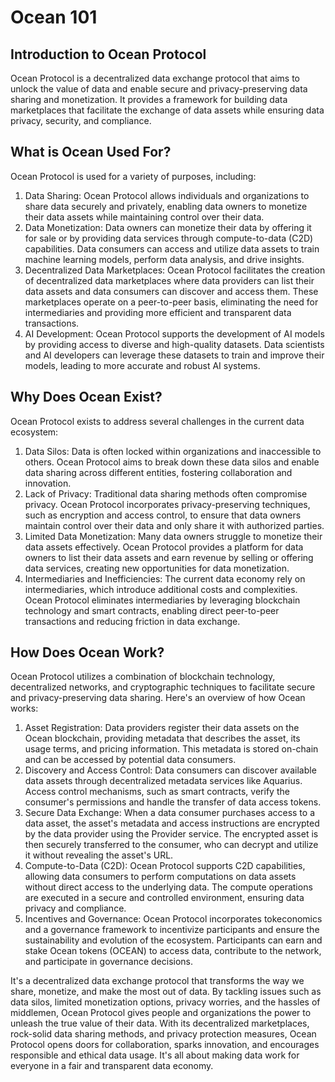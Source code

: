 # Ocean 101

## Introduction to Ocean Protocol

Ocean Protocol is a decentralized data exchange protocol that aims to unlock the value of data and enable secure and privacy-preserving data sharing and monetization. It provides a framework for building data marketplaces that facilitate the exchange of data assets while ensuring data privacy, security, and compliance.

## What is Ocean Used For?

Ocean Protocol is used for a variety of purposes, including:

1. Data Sharing: Ocean Protocol allows individuals and organizations to share data securely and privately, enabling data owners to monetize their data assets while maintaining control over their data.
2. Data Monetization: Data owners can monetize their data by offering it for sale or by providing data services through compute-to-data (C2D) capabilities. Data consumers can access and utilize data assets to train machine learning models, perform data analysis, and drive insights.
3. Decentralized Data Marketplaces: Ocean Protocol facilitates the creation of decentralized data marketplaces where data providers can list their data assets and data consumers can discover and access them. These marketplaces operate on a peer-to-peer basis, eliminating the need for intermediaries and providing more efficient and transparent data transactions.
4. AI Development: Ocean Protocol supports the development of AI models by providing access to diverse and high-quality datasets. Data scientists and AI developers can leverage these datasets to train and improve their models, leading to more accurate and robust AI systems.

## Why Does Ocean Exist?

Ocean Protocol exists to address several challenges in the current data ecosystem:

1. Data Silos: Data is often locked within organizations and inaccessible to others. Ocean Protocol aims to break down these data silos and enable data sharing across different entities, fostering collaboration and innovation.
2. Lack of Privacy: Traditional data sharing methods often compromise privacy. Ocean Protocol incorporates privacy-preserving techniques, such as encryption and access control, to ensure that data owners maintain control over their data and only share it with authorized parties.
3. Limited Data Monetization: Many data owners struggle to monetize their data assets effectively. Ocean Protocol provides a platform for data owners to list their data assets and earn revenue by selling or offering data services, creating new opportunities for data monetization.
4. Intermediaries and Inefficiencies: The current data economy rely on intermediaries, which introduce additional costs and complexities. Ocean Protocol eliminates intermediaries by leveraging blockchain technology and smart contracts, enabling direct peer-to-peer transactions and reducing friction in data exchange.

## How Does Ocean Work?

Ocean Protocol utilizes a combination of blockchain technology, decentralized networks, and cryptographic techniques to facilitate secure and privacy-preserving data sharing. Here's an overview of how Ocean works:

1. Asset Registration: Data providers register their data assets on the Ocean blockchain, providing metadata that describes the asset, its usage terms, and pricing information. This metadata is stored on-chain and can be accessed by potential data consumers.
2. Discovery and Access Control: Data consumers can discover available data assets through decentralized metadata services like Aquarius. Access control mechanisms, such as smart contracts, verify the consumer's permissions and handle the transfer of data access tokens.
3. Secure Data Exchange: When a data consumer purchases access to a data asset, the asset's metadata and access instructions are encrypted by the data provider using the Provider service. The encrypted asset is then securely transferred to the consumer, who can decrypt and utilize it without revealing the asset's URL.
4. Compute-to-Data (C2D): Ocean Protocol supports C2D capabilities, allowing data consumers to perform computations on data assets without direct access to the underlying data. The compute operations are executed in a secure and controlled environment, ensuring data privacy and compliance.
5. Incentives and Governance: Ocean Protocol incorporates tokeconomics and a governance framework to incentivize participants and ensure the sustainability and evolution of the ecosystem. Participants can earn and stake Ocean tokens (OCEAN) to access data, contribute to the network, and participate in governance decisions.

It's a decentralized data exchange protocol that transforms the way we share, monetize, and make the most out of data. By tackling issues such as data silos, limited monetization options, privacy worries, and the hassles of middlemen, Ocean Protocol gives people and organizations the power to unleash the true value of their data. With its decentralized marketplaces, rock-solid data sharing methods, and privacy protection measures, Ocean Protocol opens doors for collaboration, sparks innovation, and encourages responsible and ethical data usage. It's all about making data work for everyone in a fair and transparent data economy.
